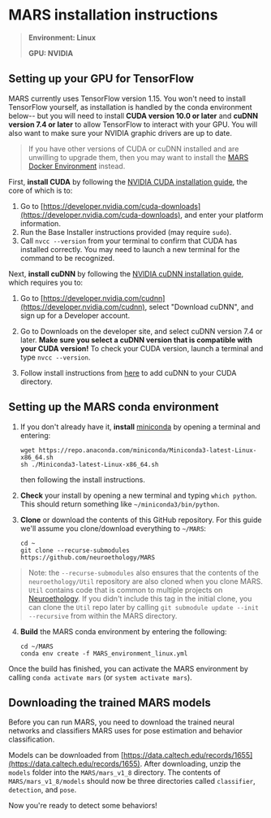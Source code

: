 # MARS installation instructions

>**Environment: Linux**
>
>**GPU: NVIDIA**


## Setting up your GPU for TensorFlow
MARS currently uses TensorFlow version 1.15. You won't need to install TensorFlow yourself, as installation is handled by the conda environment below-- but you will need to install **CUDA version 10.0 or later** and **cuDNN version 7.4 or later** to allow TensorFlow to interact with your GPU. You will also want to make sure your NVIDIA graphic drivers are up to date.

>If you have other versions of CUDA or cuDNN installed and are unwilling to upgrade them, then you may want to install the [MARS Docker Environment](Docker_instructions.md) instead.

First, **install CUDA** by following the [NVIDIA CUDA installation guide](https://docs.nvidia.com/cuda/cuda-installation-guide-linux/index.html), the core of which is to:
1) Go to [https://developer.nvidia.com/cuda-downloads](https://developer.nvidia.com/cuda-downloads), and enter your platform information.
2) Run the Base Installer instructions provided (may require `sudo`).
3) Call `nvcc --version` from your terminal to confirm that CUDA has installed correctly. You may need to launch a new terminal for the command to be recognized.

 Next, **install cuDNN** by following the [NVIDIA cuDNN installation guide](https://docs.nvidia.com/deeplearning/cudnn/install-guide/index.html), which requires you to:
 1) Go to [https://developer.nvidia.com/cudnn](https://developer.nvidia.com/cudnn), select "Download cuDNN", and sign up for a Developer account.
2) Go to Downloads on the developer site, and select cuDNN version 7.4 or later. **Make sure you select a cuDNN version that is compatible with your CUDA version!** To check your CUDA version, launch a terminal and type `nvcc --version`.

3) Follow install instructions from [here](https://docs.nvidia.com/deeplearning/cudnn/install-guide/index.html#installlinux) to add cuDNN to your CUDA directory.

## Setting up the MARS conda environment
1) If you don't already have it, **install** [miniconda](https://docs.conda.io/en/latest/miniconda.html) by opening a terminal and entering:

     ```
     wget https://repo.anaconda.com/miniconda/Miniconda3-latest-Linux-x86_64.sh
     sh ./Miniconda3-latest-Linux-x86_64.sh
     ```
    then following the install instructions.

  2) **Check** your install by opening a new terminal and typing `which python`. This should return something like `~/miniconda3/bin/python`.

  3) **Clone** or download the contents of this GitHub repository. For this guide we'll assume you clone/download everything to `~/MARS`:
      ```
      cd ~
      git clone --recurse-submodules https://github.com/neuroethology/MARS
      ```
  >Note: the `--recurse-submodules` also ensures that the contents of the `neuroethology/Util` repository are also cloned when you clone MARS. `Util` contains code that is common to multiple projects on [Neuroethology](https://github.com/neuroethology). If you didn't include this tag in the initial clone, you can clone the `Util` repo later by calling `git submodule update --init --recursive` from within the MARS directory.

  4) **Build** the MARS conda environment by entering the following:
      ```
      cd ~/MARS
      conda env create -f MARS_environment_linux.yml
      ```
Once the build has finished, you can activate the MARS environment by calling `conda activate mars` (or `system activate mars`).


## Downloading the trained MARS models
Before you can run MARS, you need to download the trained neural networks and classifiers MARS uses for pose estimation and behavior classification.

Models can be downloaded from [https://data.caltech.edu/records/1655](https://data.caltech.edu/records/1655). After downloading, unzip the `models` folder into the `MARS/mars_v1_8` directory. The contents of `MARS/mars_v1_8/models` should now be three directories called `classifier`, `detection`, and `pose`.

Now you're ready to detect some behaviors!
